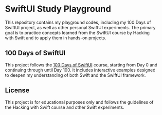 
# SwiftUI Study Playground

This repository contains my playground codes, including my 100 Days of SwiftUI project, as well as other personal SwiftUI experiments. The primary goal is to practice concepts learned from the SwiftUI course by Hacking with Swift and to apply them in hands-on projects.

## 100 Days of SwiftUI

This project follows the [100 Days of SwiftUI](https://www.hackingwithswift.com/100/swiftui) course, starting from Day 0 and continuing through until Day 100. It includes interactive examples designed to deepen my understanding of both Swift and the SwiftUI framework.

## License

This project is for educational purposes only and follows the guidelines of the Hacking with Swift course and other Swift experiments.
